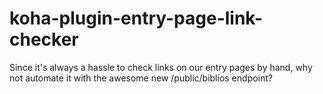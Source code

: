# koha-plugin-entry-page-link-checker
Since it's always a hassle to check links on our entry pages by hand, why not automate it with the awesome new /public/biblios endpoint?
